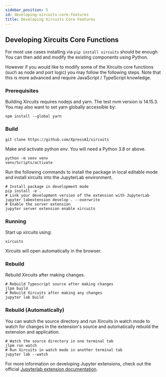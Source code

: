```yaml
---
sidebar_position: 5
id: developing-xircuits-core-features
title: Developing Xircuits Core Features
---
```

## Developing Xircuits Core Functions

For most use cases installing via `pip install xircuits` should be enough. You can then add and modify the existing components using Python.

However if you would like to modify some of the Xircuits core functions (such as node and port logic) you may follow the following steps. Note that this is more advanced and require JavaScript / TypeScript knowledge. 

### Prerequisites

Building Xircuits requires nodejs and yarn. The test nvm version is 14.15.3. 
You may also want to set yarn globally accessible by:

```
npm install --global yarn
```

### Build
```
git clone https://github.com/XpressAI/xircuits
```
Make and activate python env. You will need a Python 3.8 or above.

```
python -m venv venv
venv/Scripts/activate
```

Run the following commands to install the package in local editable mode and install xircuits into the JupyterLab environment.

```
# Install package in development mode
pip install -e .
# Link your development version of the extension with JupyterLab
jupyter labextension develop . --overwrite
# Enable the server extension
jupyter server extension enable xircuits
```
### Running
Start up xircuits using:
```
xircuits
```
Xircuits will open automatically in the browser.

### Rebuild
Rebuild Xircuits after making changes.
```
# Rebuild Typescript source after making changes
jlpm build
# Rebuild Xircuits after making any changes
jupyter lab build
```
### Rebuild (Automatically)
You can watch the source directory and run Xircuits in watch mode to watch for changes in the extension's source and automatically rebuild the extension and application.
```
# Watch the source directory in one terminal tab
jlpm run watch
# Run Xircuits in watch mode in another terminal tab
jupyter lab --watch
```

For more information on developing Jupyter extensions, check out the official [Jupyterlab extension documentation](https://jupyterlab.readthedocs.io/en/stable/extension/extension_tutorial.html).
